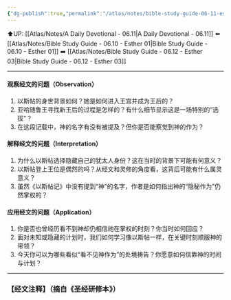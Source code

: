 ```yaml
---
{"dg-publish":true,"permalink":"/atlas/notes/bible-study-guide-06-11-esther-02/"}
---
```


⬆️UP: [[Atlas/Notes/A Daily Devotional - 06.11\|A Daily Devotional - 06.11]]
⬅️ [[Atlas/Notes/Bible Study Guide - 06.10 - Esther 01\|Bible Study Guide - 06.10 - Esther 01]]
➡️ [[Atlas/Notes/Bible Study Guide - 06.12 - Esther 03\|Bible Study Guide - 06.12 - Esther 03]] 

---

#### 观察经文的问题（Observation）

1. 以斯帖的身世背景如何？她是如何进入王宫并成为王后的？
2. 亚哈随鲁王寻找新王后的过程是怎样的？有什么细节显示这是一场特别的“选拔”？
3. 在这段记载中，神的名字有没有被提及？但你是否能察觉到神的作为？

#### 解释经文的问题（Interpretation）

1. 为什么以斯帖选择隐藏自己的犹太人身份？这在当时的背景下可能有何意义？
2. 以斯帖登上王位是偶然的吗？从经文和灵修的角度看，这背后可能有什么属灵意义？
3. 虽然《以斯帖记》中没有提到“神”的名字，作者是如何指出神的“隐秘作为”仍然掌权的？

#### 应用经文的问题（Application）

1. 你是否也曾经历看不到神却仍相信祂在掌权的时刻？你当时如何回应？
2. 面对未知或隐藏的计划时，我们如何学习像以斯帖一样，在关键时刻顺服神的带领？
3. 今天你可以为哪些看似“看不见神作为”的处境祷告？你愿意如何信靠神的时间与计划？

---
### 【经文注释】（摘自《圣经研修本》）

